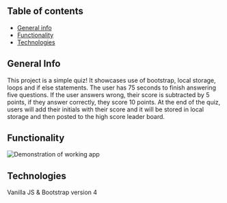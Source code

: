 ## Table of contents

- [General info](#general-info)
- [Functionality](#functionality)
- [Technologies](#technologies)

## General Info

This project is a simple quiz! It showcases use of bootstrap, local storage, loops and if else statements. The user has 75 seconds to finish answering five questions. If the user answers wrong, their score is subtracted by 5 points, if they answer correctly, they score 10 points. At the end of the quiz, users will add their initials with their score and it will be stored in local storage and then posted to the high score leader board.

## Functionality

![Demonstration of working app](./assets/images/js_quiz.gif)

## Technologies

Vanilla JS & Bootstrap version 4
